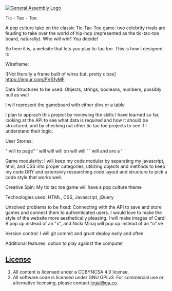 [![General Assembly Logo](https://camo.githubusercontent.com/1a91b05b8f4d44b5bbfb83abac2b0996d8e26c92/687474703a2f2f692e696d6775722e636f6d2f6b6538555354712e706e67)](https://generalassemb.ly/education/web-development-immersive)

Tic - Tac - Toe

A pop culture take on the classic Tic-Tac-Toe game: two celebrity rivals are feuding to take over the world of hip-hop (represented as the tic-tac-toe board, naturally). Who will win? You decide!

So here it is, a website that lets you play tic tac toe. This is how I designed it:

Wireframe:

![Not literally a frame built of wires but, pretty close] https://imgur.com/PVS1vMF

Data Structures to be used: Objects, strings, booleans, numbers, possibly null as well

I will represent the gameboard with either divs or a table

I plan to apprach this project by reviewing the skills I have learned so far, looking at the API to see what data is required and how it should be structured, and by checking out other tic tac toe projects to see if I understand their logic.

User Stories:

"<game player> will <log in> to page"
'<game player> will <create an account>
 <game player> will <sign out>
 <game player> will <plot a move> on <gameboard>
 <game player> will <plot another move>
 <game player> will <play again>'
'<user> will <create a username and password>
  <username> and <password> are <stored>
    a <blank game card> '

Game modularity: I will keep my code modular by separating my javascript, html, and CSS into proper categories, utilizing objects and methods to keep my code DRY and extensivly researching code layout and structure to pick a code style that works well.

Creative Spin: My tic tac toe game will have a pop culture theme

Technologies used: HTML, CSS, Javascript, jQuery

Unsolved problems to be fixed: Connecting with the API to save and store games and connect them to authenticated users. I would love to make the style of the website more aesthetically pleasing. I will make images of Cardi B pop up instead of an "x", and Nicki Minaj will pop up instead of an "o".ve

Version control: I will git commit and grunt deploy early and often

Additional features: option to play against the computer
## [License](LICENSE)

1. All content is licensed under a CC­BY­NC­SA 4.0 license.
1. All software code is licensed under GNU GPLv3. For commercial use or
    alternative licensing, please contact legal@ga.co.

